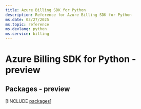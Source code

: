 ```yaml
---
title: Azure Billing SDK for Python
description: Reference for Azure Billing SDK for Python
ms.date: 03/27/2025
ms.topic: reference
ms.devlang: python
ms.service: billing
---
```

# Azure Billing SDK for Python - preview
## Packages - preview
[!INCLUDE [packages](billing-index.md)]
